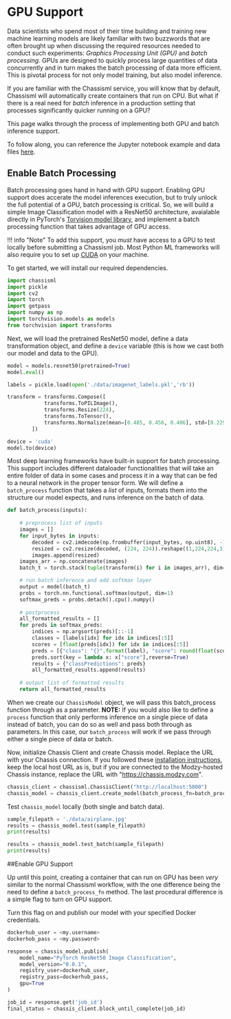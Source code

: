 # GPU Support

Data scientists who spend most of their time building and training new machine learning models are likely familiar with two buzzwords that are often brought up when discussing the required resources needed to conduct such experiments: *Graphics Processing Unit (GPU)* and *batch processing*. GPUs are designed to quickly process large quantities of data concurrently and in turn makes the batch processing of data more efficient. This is pivotal process for not only model training, but also model inference.

If you are familiar with the Chassisml service, you will know that by default, Chassisml will automatically create containers that run on CPU. But what if there is a real need for *batch* inference in a production setting that processes significantly quicker running on a GPU? 

This page walks through the process of implementing both GPU and batch inference support.

To follow along, you can reference the Jupyter notebook example and data files [here](https://github.com/modzy/chassis/blob/main/chassisml-sdk/examples/pytorch/pytorch_resnet50_image_classification_batch_gpu.ipynb).

## Enable Batch Processing

Batch processing goes hand in hand with GPU support. Enabling GPU support does accerate the model inferences execution, but to truly unlock the full potential of a GPU, batch processing is critical. So, we will build a simple Image Classification model with a ResNet50 architecture, avaialable directly in PyTorch's [Torvision model library](https://pytorch.org/vision/stable/models.html), and implement a batch processing function that takes advantage of GPU access.

!!! info "Note"
    To add this support, you *must* have access to a GPU to test locally before submitting a Chassisml job. Most Python ML frameworks will also require you to set up [CUDA](https://developer.nvidia.com/cuda-toolkit) on your machine.  

To get started, we will install our required dependencies.

```python
import chassisml
import pickle
import cv2
import torch
import getpass
import numpy as np
import torchvision.models as models
from torchvision import transforms
```

Next, we will load the pretrained ResNet50 model, define a data transformation object, and define a `device` variable (this is how we cast both our model and data to the GPU).

```python
model = models.resnet50(pretrained=True)
model.eval()

labels = pickle.load(open('./data/imagenet_labels.pkl','rb'))

transform = transforms.Compose([
            transforms.ToPILImage(),
            transforms.Resize(224),
            transforms.ToTensor(),
            transforms.Normalize(mean=[0.485, 0.456, 0.406], std=[0.229, 0.224, 0.225])
        ])        

device = 'cuda'
model.to(device)
```

Most deep learning frameworks have built-in support for batch processing. This support includes different dataloader functionalities that will take an entire folder of data in some cases and process it in a way that can be fed to a neural network in the proper tensor form. We will define a `batch_process` function that takes a *list* of inputs, formats them into the structure our model expects, and runs inference on the batch of data.

```python
def batch_process(inputs):
    
    # preprocess list of inputs
    images = []
    for input_bytes in inputs:
        decoded = cv2.imdecode(np.frombuffer(input_bytes, np.uint8), -1)
        resized = cv2.resize(decoded, (224, 224)).reshape((1,224,224,3))
        images.append(resized)
    images_arr = np.concatenate(images)
    batch_t = torch.stack(tuple(transform(i) for i in images_arr), dim=0).to(device)

    # run batch inference and add softmax layer
    output = model(batch_t)
    probs = torch.nn.functional.softmax(output, dim=1)
    softmax_preds = probs.detach().cpu().numpy()
    
    # postprocess
    all_formatted_results = []
    for preds in softmax_preds: 
        indices = np.argsort(preds)[::-1]
        classes = [labels[idx] for idx in indices[:5]]
        scores = [float(preds[idx]) for idx in indices[:5]]
        preds = [{"class": "{}".format(label), "score": round(float(score),3)} for label, score in zip(classes, scores)]
        preds.sort(key = lambda x: x["score"],reverse=True)
        results = {"classPredictions": preds}
        all_formatted_results.append(results)
    
    # output list of formatted results
    return all_formatted_results
```

When we create our `ChassisModel` object, we will pass this batch_process function through as a parameter. **NOTE:** If you would also like to define a `process` function that only performs inference on a single piece of data instead of batch, you can do so as well and pass both through as parameters. In this case, our `batch_process` will work if we pass through either a single piece of data or batch.

Now, initialize Chassis Client and create Chassis model. Replace the URL with your Chassis connection. If you followed these [installation instructions](https://chassis.ml/tutorials/devops-deploy/), keep the local host URL as is, but if you are connected to the Modzy-hosted Chassis instance, replace the URL with "https://chassis.modzy.com".

```python
chassis_client = chassisml.ChassisClient("http://localhost:5000")
chassis_model = chassis_client.create_model(batch_process_fn=batch_process,batch_size=4)
```

Test `chassis_model` locally (both single and batch data).

```python
sample_filepath = './data/airplane.jpg'
results = chassis_model.test(sample_filepath)
print(results)

results = chassis_model.test_batch(sample_filepath)
print(results)
```

##Enable GPU Support

Up until this point, creating a container that can run on GPU has been *very* similar to the normal Chassisml workflow, with the one difference being the need to define a `batch_process_fn` method. The last procedural difference is a simple flag to turn on GPU support.

Turn this flag on and publish our model with your specified Docker credentials.


```python
dockerhub_user = <my.username>
dockerhob_pass = <my.password>

response = chassis_model.publish(
    model_name="PyTorch ResNet50 Image Classification",
    model_version="0.0.1",
    registry_user=dockerhub_user,
    registry_pass=dockerhub_pass,
    gpu=True
)

job_id = response.get('job_id')
final_status = chassis_client.block_until_complete(job_id)
```

